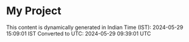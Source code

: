 # My Project

This content is dynamically generated in Indian Time (IST): 2024-05-29 15:09:01 IST
Converted to UTC: 2024-05-29 09:39:01 UTC
